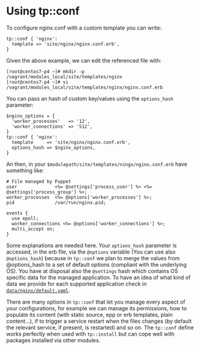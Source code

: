 # Using tp::conf

To configure nginx.conf with a custom template you can write:

    tp::conf { 'nginx':
      template => 'site/nginx/nginx.conf.erb',
    }

Given the above example, we can edit the referenced file with:

    [root@centos7-p4 ~]# mkdir -p /vagrant/modules_local/site/templates/nginx
    [root@centos7-p4 ~]# vi /vagrant/modules_local/site/templates/nginx/nginx.conf.erb


You can pass an hash of custom key/values using the ```options_hash``` parameter:

    $nginx_options = {
      'worker_processes'   => '12',
      'worker_connections' => '512',
    }
    tp::conf { 'nginx':
      template     => 'site/nginx/nginx.conf.erb',
      options_hash => $nginx_options,
    }

An then, in your ```$modulepath/site/templates/ningx/nginx.conf.erb``` have something like:

    # File managed by Puppet
    user              <%= @settings['process_user'] %> <%= @settings['process_group'] %>;
    worker_processes  <%= @options['worker_processes'] %>;
    pid               /var/run/nginx.pid;

    events {
      use epoll;
      worker_connections <%= @options['worker_connections'] %>;
      multi_accept on;
    }

Some explanations are needed here. Your ```options_hash``` parameter is accessed, in the erb file, via the ```@options``` variable (You can use also ```@options_hash```) because in ```tp::conf``` we plan to merge the values from @options_hash to a set of default options (compliant with the underlying OS).
You have at disposal also the ```@settings``` hash which contains OS specific data for the managed application. To have an idea of what kind of data we provide for each supported application check in [```data/nginx/default.yaml```](https://github.com/example42/puppet-tp/blob/master/data/nginx/default.yaml).


There are many options in ```tp::conf``` that let you manage every aspect of your configurations, for example we can manage its permissions, how to populate its content (with static source, epp or erb templates, plain content...), if to trigger a service restart when the files changes (by default the relevant service, if present, is restarted) and so on.
The ```tp::conf``` define works perfectly when used with ```tp::install``` but can cope well with packages installed via other modules.
